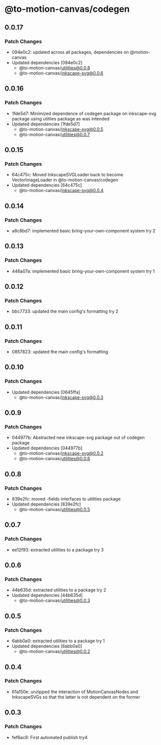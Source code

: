 # @to-motion-canvas/codegen

## 0.0.17

### Patch Changes

- 094e0c2: updated across all packages, dependencies on @motion-canvas
- Updated dependencies [094e0c2]
  - @to-motion-canvas/utilities@0.0.8
  - @to-motion-canvas/inkscape-svg@0.0.6

## 0.0.16

### Patch Changes

- 1fde5d7: Minimized dependence of codegen package on inkscape-svg package using utitlies package as was intended
- Updated dependencies [1fde5d7]
  - @to-motion-canvas/inkscape-svg@0.0.5
  - @to-motion-canvas/utilities@0.0.7

## 0.0.15

### Patch Changes

- 64c475c: Moved InkscapeSVGLoader back to become VectorImageLoader in @to-motion-canvas/codegen
- Updated dependencies [64c475c]
  - @to-motion-canvas/inkscape-svg@0.0.4

## 0.0.14

### Patch Changes

- a8c8bd7: implemented basic bring-your-own-component system try 2

## 0.0.13

### Patch Changes

- 446a07a: implemented basic bring-your-own-component system try 1

## 0.0.12

### Patch Changes

- bbc7733: updated the main config's formatting try 2

## 0.0.11

### Patch Changes

- 0857823: updated the main config's formatting

## 0.0.10

### Patch Changes

- Updated dependencies [0645ffa]
  - @to-motion-canvas/inkscape-svg@0.0.3

## 0.0.9

### Patch Changes

- 044977b: Abstracted new inkscape-svg package out of codegen package
- Updated dependencies [044977b]
  - @to-motion-canvas/inkscape-svg@0.0.2
  - @to-motion-canvas/utilities@0.0.6

## 0.0.8

### Patch Changes

- 839e2fc: moved -fields interfaces to utilities package
- Updated dependencies [839e2fc]
  - @to-motion-canvas/utilities@0.0.5

## 0.0.7

### Patch Changes

- ee12f93: extracted utilities to a package try 3

## 0.0.6

### Patch Changes

- 44b635d: extracted utilities to a package try 2
- Updated dependencies [44b635d]
  - @to-motion-canvas/utilities@0.0.3

## 0.0.5

### Patch Changes

- 6abb0a0: extracted utilities to a package try 1
- Updated dependencies [6abb0a0]
  - @to-motion-canvas/utilities@0.0.2

## 0.0.4

### Patch Changes

- 61a150e: unzipped the interaction of MotionCanvasNodes and InkscapeSVGs so that the latter is not dependent on the former

## 0.0.3

### Patch Changes

- fef6ac8: First automated publish try4
